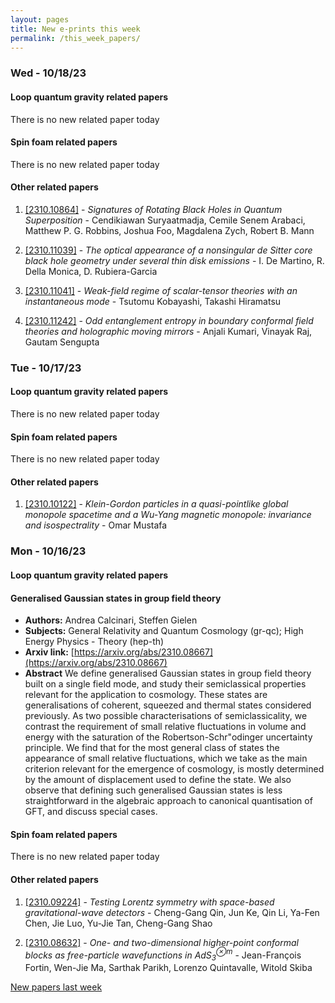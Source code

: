```yaml
---
layout: pages
title: New e-prints this week
permalink: /this_week_papers/
---
```




### Wed - 10/18/23

#### Loop quantum gravity related papers

There is no new related paper today 

#### Spin foam related papers

There is no new related paper today 



#### Other related papers

1. [[2310.10864]](https://arxiv.org/abs/2310.10864) - *Signatures of Rotating Black Holes in Quantum Superposition* - Cendikiawan Suryaatmadja, Cemile Senem Arabaci, Matthew P. G. Robbins, Joshua Foo, Magdalena Zych, Robert B. Mann

1. [[2310.11039]](https://arxiv.org/abs/2310.11039) - *The optical appearance of a nonsingular de Sitter core black hole  geometry under several thin disk emissions* - I. De Martino, R. Della Monica, D. Rubiera-Garcia

1. [[2310.11041]](https://arxiv.org/abs/2310.11041) - *Weak-field regime of scalar-tensor theories with an instantaneous mode* - Tsutomu Kobayashi, Takashi Hiramatsu

1. [[2310.11242]](https://arxiv.org/abs/2310.11242) - *Odd entanglement entropy in boundary conformal field theories and  holographic moving mirrors* - Anjali Kumari, Vinayak Raj, Gautam Sengupta



### Tue - 10/17/23

#### Loop quantum gravity related papers

There is no new related paper today 

#### Spin foam related papers

There is no new related paper today 



#### Other related papers

1. [[2310.10122]](https://arxiv.org/abs/2310.10122) - *Klein-Gordon particles in a quasi-pointlike global monopole spacetime  and a Wu-Yang magnetic monopole: invariance and isospectrality* - Omar Mustafa



### Mon - 10/16/23

#### Loop quantum gravity related papers

#### **Generalised Gaussian states in group field theory**
 - **Authors:** Andrea Calcinari, Steffen Gielen
 - **Subjects:** General Relativity and Quantum Cosmology (gr-qc); High Energy Physics - Theory (hep-th)
 - **Arxiv link:** [https://arxiv.org/abs/2310.08667](https://arxiv.org/abs/2310.08667)
 - **Abstract**
 We define generalised Gaussian states in group field theory built on a single field mode, and study their semiclassical properties relevant for the application to cosmology. These states are generalisations of coherent, squeezed and thermal states considered previously. As two possible characterisations of semiclassicality, we contrast the requirement of small relative fluctuations in volume and energy with the saturation of the Robertson-Schr\"odinger uncertainty principle. We find that for the most general class of states the appearance of small relative fluctuations, which we take as the main criterion relevant for the emergence of cosmology, is mostly determined by the amount of displacement used to define the state. We also observe that defining such generalised Gaussian states is less straightforward in the algebraic approach to canonical quantisation of GFT, and discuss special cases. 

#### Spin foam related papers

There is no new related paper today 



#### Other related papers

1. [[2310.09224]](https://arxiv.org/abs/2310.09224) - *Testing Lorentz symmetry with space-based gravitational-wave detectors* - Cheng-Gang Qin, Jun Ke, Qin Li, Ya-Fen Chen, Jie Luo, Yu-Jie Tan, Cheng-Gang Shao

1. [[2310.08632]](https://arxiv.org/abs/2310.08632) - *One- and two-dimensional higher-point conformal blocks as free-particle  wavefunctions in AdS$_3^{\otimes m}$* - Jean-François Fortin, Wen-Jie Ma, Sarthak Parikh, Lorenzo Quintavalle, Witold Skiba






[New papers last week]({{site.url}}/archived/weekly/pre-prints/2023/10/16/archived_weekly_papers.html)